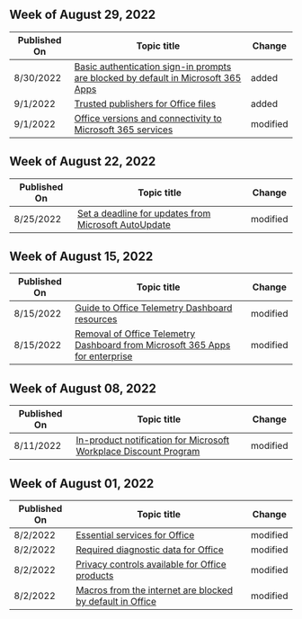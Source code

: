 <!-- This file is generated automatically each week. Changes made to this file will be overwritten.-->



## Week of August 29, 2022


| Published On |Topic title | Change |
|------|------------|--------|
| 8/30/2022 | [Basic authentication sign-in prompts are blocked by default in Microsoft 365 Apps](/DeployOffice/security/basic-authentication-prompts-blocked) | added |
| 9/1/2022 | [Trusted publishers for Office files](/DeployOffice/security/trusted-publisher) | added |
| 9/1/2022 | [Office versions and connectivity to Microsoft 365 services](/DeployOffice/endofsupport/microsoft-365-services-connectivity) | modified |


## Week of August 22, 2022


| Published On |Topic title | Change |
|------|------------|--------|
| 8/25/2022 | [Set a deadline for updates from Microsoft AutoUpdate](/DeployOffice/mac/mau-deadline) | modified |


## Week of August 15, 2022


| Published On |Topic title | Change |
|------|------------|--------|
| 8/15/2022 | [Guide to Office Telemetry Dashboard resources](/DeployOffice/compat/compatibility-and-telemetry-in-office) | modified |
| 8/15/2022 | [Removal of Office Telemetry Dashboard from Microsoft 365 Apps for enterprise](/DeployOffice/compat/telemetry-dashboard-removal) | modified |


## Week of August 08, 2022


| Published On |Topic title | Change |
|------|------------|--------|
| 8/11/2022 | [In-product notification for Microsoft Workplace Discount Program](/DeployOffice/other/workplace-discount-program-notification) | modified |


## Week of August 01, 2022


| Published On |Topic title | Change |
|------|------------|--------|
| 8/2/2022 | [Essential services for Office](/DeployOffice/privacy/essential-services) | modified |
| 8/2/2022 | [Required diagnostic data for Office](/DeployOffice/privacy/required-diagnostic-data) | modified |
| 8/2/2022 | [Privacy controls available for Office products](/DeployOffice/privacy/products-versions-privacy-controls) | modified |
| 8/2/2022 | [Macros from the internet are blocked by default in Office ](/DeployOffice/security/internet-macros-blocked) | modified |
